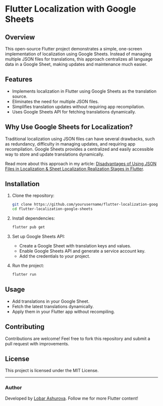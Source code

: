 # Flutter Localization with Google Sheets

## Overview
This open-source Flutter project demonstrates a simple, one-screen implementation of localization using Google Sheets. Instead of managing multiple JSON files for translations, this approach centralizes all language data in a Google Sheet, making updates and maintenance much easier.

## Features
- Implements localization in Flutter using Google Sheets as the translation source.
- Eliminates the need for multiple JSON files.
- Simplifies translation updates without requiring app recompilation.
- Uses Google Sheets API for fetching translations dynamically.

## Why Use Google Sheets for Localization?
Traditional localization using JSON files can have several drawbacks, such as redundancy, difficulty in managing updates, and requiring app recompilation. Google Sheets provides a centralized and easily accessible way to store and update translations dynamically.

Read more about this approach in my article: [Disadvantages of Using JSON Files in Localization & Sheet Localization Realization Stages in Flutter](https://medium.com/@lobarashurova06/disadvantages-of-using-json-files-in-localization-sheet-localization-realization-stages-in-flutter-79297e887f50).

## Installation
1. Clone the repository:
   ```sh
   git clone https://github.com/yourusername/flutter-localization-google-sheets.git
   cd flutter-localization-google-sheets
   ```
2. Install dependencies:
   ```sh
   flutter pub get
   ```
3. Set up Google Sheets API:
   - Create a Google Sheet with translation keys and values.
   - Enable Google Sheets API and generate a service account key.
   - Add the credentials to your project.
   
4. Run the project:
   ```sh
   flutter run
   ```

## Usage
- Add translations in your Google Sheet.
- Fetch the latest translations dynamically.
- Apply them in your Flutter app without recompiling.

## Contributing
Contributions are welcome! Feel free to fork this repository and submit a pull request with improvements.

## License
This project is licensed under the MIT License.

---
### Author
Developed by [Lobar Ashurova](https://github.com/lobarashurova). Follow me for more Flutter content!

